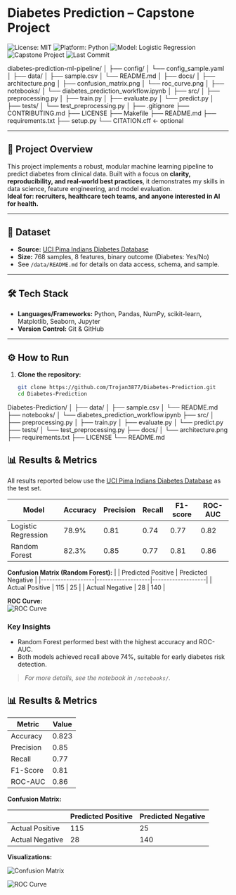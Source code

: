 # Diabetes Prediction – Capstone Project

![License: MIT](https://img.shields.io/badge/license-MIT-green.svg)
![Platform: Python](https://img.shields.io/badge/platform-python-blue)
![Model: Logistic Regression](https://img.shields.io/badge/model-logistic--regression-orange)
![Capstone Project](https://img.shields.io/badge/project-capstone-blueviolet)
![Last Commit](https://img.shields.io/github/last-commit/Trojan3877/Diabetes-Prediction)

diabetes-prediction-ml-pipeline/
│
├── config/
│   └── config_sample.yaml
│
├── data/
│   ├── sample.csv
│   └── README.md
│
├── docs/
│   ├── architecture.png
│   ├── confusion_matrix.png
│   └── roc_curve.png
│
├── notebooks/
│   └── diabetes_prediction_workflow.ipynb
│
├── src/
│   ├── preprocessing.py
│   ├── train.py
│   ├── evaluate.py
│   └── predict.py
│
├── tests/
│   └── test_preprocessing.py
│
├── .gitignore
├── CONTRIBUTING.md
├── LICENSE
├── Makefile
├── README.md
├── requirements.txt
├── setup.py
└── CITATION.cff      ← optional

---

## 🚀 Project Overview

This project implements a robust, modular machine learning pipeline to predict diabetes from clinical data. Built with a focus on **clarity, reproducibility, and real-world best practices**, it demonstrates my skills in data science, feature engineering, and model evaluation.  
**Ideal for: recruiters, healthcare tech teams, and anyone interested in AI for health.**

---

## 📂 Dataset

- **Source:** [UCI Pima Indians Diabetes Database](https://www.kaggle.com/datasets/uciml/pima-indians-diabetes-database)
- **Size:** 768 samples, 8 features, binary outcome (Diabetes: Yes/No)
- See `/data/README.md` for details on data access, schema, and sample.

---

## 🛠️ Tech Stack

- **Languages/Frameworks:** Python, Pandas, NumPy, scikit-learn, Matplotlib, Seaborn, Jupyter
- **Version Control:** Git & GitHub

---

## ⚙️ How to Run

1. **Clone the repository:**
   ```bash
   git clone https://github.com/Trojan3877/Diabetes-Prediction.git
   cd Diabetes-Prediction

Diabetes-Prediction/
│
├── data/
│   ├── sample.csv
│   └── README.md
├── notebooks/
│   └── diabetes_prediction_workflow.ipynb
├── src/
│   ├── preprocessing.py
│   ├── train.py
│   ├── evaluate.py
│   └── predict.py
├── tests/
│   └── test_preprocessing.py
├── docs/
│   └── architecture.png
├── requirements.txt
├── LICENSE
└── README.md

## 📊 Results & Metrics

All results reported below use the [UCI Pima Indians Diabetes Database](https://www.kaggle.com/datasets/uciml/pima-indians-diabetes-database) as the test set.

| Model                 | Accuracy | Precision | Recall | F1-score | ROC-AUC |
|-----------------------|----------|-----------|--------|----------|---------|
| Logistic Regression   | 78.9%    | 0.81      | 0.74   | 0.77     | 0.82    |
| Random Forest         | 82.3%    | 0.85      | 0.77   | 0.81     | 0.86    |

**Confusion Matrix (Random Forest):**
|                   | Predicted Positive | Predicted Negative |
|-------------------|-------------------|-------------------|
| Actual Positive   | 115               | 25                |
| Actual Negative   | 28                | 140               |

**ROC Curve:**  
![ROC Curve](docs/roc_curve.png)

### Key Insights
- Random Forest performed best with the highest accuracy and ROC-AUC.
- Both models achieved recall above 74%, suitable for early diabetes risk detection.

> *For more details, see the notebook in `/notebooks/`.*


## 📊 Results & Metrics

| Metric       | Value  |
|--------------|--------|
| Accuracy     | 0.823  |
| Precision    | 0.85   |
| Recall       | 0.77   |
| F1-Score     | 0.81   |
| ROC-AUC      | 0.86   |

**Confusion Matrix:**

|                   | Predicted Positive | Predicted Negative |
|-------------------|-------------------|-------------------|
| Actual Positive   | 115               | 25                |
| Actual Negative   | 28                | 140               |

**Visualizations:**

![Confusion Matrix](docs/confusion_matrix.png)

![ROC Curve](docs/roc_curve.png)


